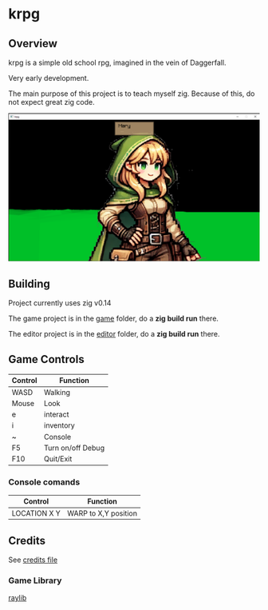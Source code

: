 # krpg

## Overview

krpg is a simple old school rpg, imagined in the vein of Daggerfall.

Very early development.

The main purpose of this project is to teach myself zig. Because of this, do not expect great zig code.

![](screenshots/20250311_01.png)

## Building

Project currently uses zig v0.14

The game project is in the [game](./game/) folder, do a **zig build run** there.

The editor project is in the [editor](./editor/) folder, do a **zig build run** there.

## Game Controls

|Control| Function|
|--|--|
|WASD|Walking|
|Mouse|Look|
| e| interact|
| i| inventory|
|~|Console|
|F5|Turn on/off Debug|
|F10| Quit/Exit |

### Console comands 
|Control| Function|
|--|--|
|LOCATION X Y| WARP to X,Y position|


## Credits
See [credits file](./Credits.md)

### Game Library
[raylib](https://www.raylib.com/)



